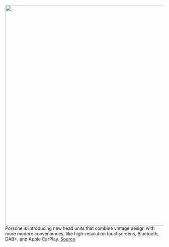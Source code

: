 <img src='https://cdn.vox-cdn.com/thumbor/sIdqAdUZ1mh1jnm4dTo4A1dLDkA=/0x0:8984x5053/1200x800/filters:focal(3774x1809:5210x3245)/cdn.vox-cdn.com/uploads/chorus_image/image/66696465/img_1.0.jpg' width='700px' /><br/>
Porsche is introducing new head units that combine vintage design with more modern conveniences, like high-resolution touchscreens, Bluetooth, DAB+, and Apple CarPlay.
<a href='https://www.theverge.com/2020/4/23/21232713/porsche-apple-carplay-head-unit-retro-classic'> Source <a/>